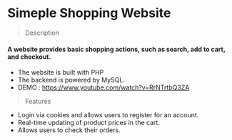 Simeple Shopping Website
=== 
> Description 
  #### A website provides basic shopping actions, such as search, add to cart, and checkout.
  + The website is built with PHP
  + The backend is powered by MySQL.
  + DEMO : https://www.youtube.com/watch?v=RrNTrtbQ3ZA
> Features
+ Login via cookies and allows users to register for an account.
+ Real-time updating of product prices in the cart.
+ Allows users to check their orders.
